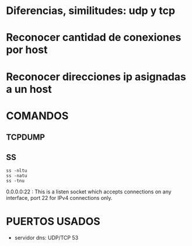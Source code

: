# Diferencias, similitudes: udp y tcp

# Reconocer cantidad de conexiones por host

# Reconocer direcciones ip asignadas a un host


# COMANDOS
## TCPDUMP
## SS
    ss -nltu
    ss -natu
    ss -tnu


0.0.0.0:22 : This is a listen socket which accepts connections on any interface, port 22 for IPv4 connections only.


# PUERTOS USADOS
- servidor dns: UDP/TCP 53